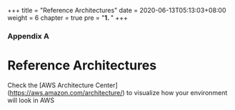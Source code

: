 +++
title = "Reference Architectures"
date = 2020-06-13T05:13:03+08:00
weight = 6
chapter = true
pre = "<b>1. </b>"
+++

### Appendix A

# Reference Architectures

Check the [AWS Architecture Center] (https://aws.amazon.com/architecture/) to visualize how your environment will look in AWS
